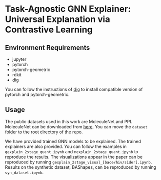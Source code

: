 # Task-Agnostic GNN Explainer: Universal Explanation via Contrastive Learning

## Environment Requirements
- jupyter
- pytorch
- pytorch-geometric
- rdkit
- dig

You can follow the instructions of [dig](https://github.com/divelab/DIG) to install compatible version of pytorch and pytorch-geometric.


## Usage

The public datasets used in this work are MoleculeNet and PPI. MoleculeNet can be downloaded from [here](https://github.com/snap-stanford/pretrain-gnns#dataset-download). You can move the `dataset` folder to the root directory of the repo.

We have provided trained GNN models to be explained. The trained explainers are also provided. You can follow the examples in `gexplain_2stage_quant.ipynb` and `nexplain_2stage_quant.ipynb` to reproduce the results. The visualizations appear in the paper can be reproduced by running `gexplain_2stage_visual_[bace/hiv/sider].ipynb`. Results on the synthetic dataset, BAShapes, can be reproduced by running `syn_dataset.ipynb`.